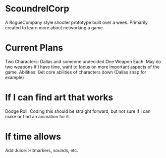 # ScoundrelCorp
 A RogueCompany style shooter prototype built over a week. Primarily created to learn more about networking a game.
 
 # Current Plans
 Two Characters: Dallas and someone undecided
 One Weapon Each: May do two weapons if I have time, want to focus on more important aspects of the game.
 Abilities: Get core abilities of characters down (Dallas snap for example)
 
 # If I can find art that works
 Dodge Roll: Coding this should be straight forward, but not sure if I can make or find an animation for it.
 
 # If time allows
 Add Juice: Hitmarkers, sounds, etc.
